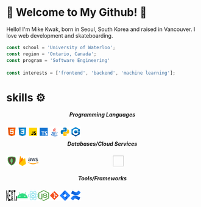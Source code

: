 # 🚀 Welcome to My Github! 🚀

Hello! I'm Mike Kwak, born in Seoul, South Korea and raised in Vancouver. I love web development and skateboarding.

```javascript
const school = 'University of Waterloo';
const region = 'Ontario, Canada';
const program = 'Software Engineering'

const interests = ['frontend', 'backend', 'machine learning'];
```

# skills ⚙️
<div style="text-align:center">
  

##### Programming Languages
<img align="left" src="./images/html.svg" width="28" height="28">
<img align="left" src="./images/css3.svg" width="28" height="28">
<img align="left" src="./images/javascript.svg" width="28" height="28">
<img align="left" src="./images/typescript.svg" width="28" height="28">
<img align="left" src="./images/java.svg" width="28" height="28">
<img align="left" src="./images/python.svg" width="28" height="28">
<img align="left" src="./images/c++.svg" width="28" height="28"><br/>

#####  Databases/Cloud Services
<img align="left" src="./images/mongodb.svg" width="28" height="28">
<img align="left  src="./images/mysql.svg" width="28" height="28">
<img align="left" src="./images/firebase.svg" width="28" height="28">
<img align="left" src="./images/aws.png" width="28" height="28"><br/>

#####  Tools/Frameworks
<img align="left" src="./images/nextjs.png" width="28" height="28">
<img align="left" src="./images/android.svg" width="28" height="28">
<img align="left" src="./images/react.svg" width="28" height="28">
<img align="left" src="./images/node.png" width="28" height="28">
<img align="left" src="./images/git.svg" width="28" height="28">
<img align="left" src="./images/jira.svg" width="28" height="28">
<img align="left" src="./images/confluence.svg" width="28" height="28"><br/>
</div>
